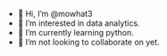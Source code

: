 - 👋 Hi, I’m @mowhat3
- 👀 I’m interested in data analytics.
- 🌱 I’m currently learning python.
- 💞️ I’m not looking to collaborate on yet. 

<!---
mowhat3/mowhat3 is a ✨ special ✨ repository because its `README.md` (this file) appears on your GitHub profile.
You can click the Preview link to take a look at your changes.
--->

